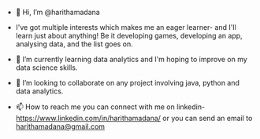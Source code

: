 - 👋 Hi, I’m @harithamadana

- I've got multiple interests which makes me an eager learner- and I'll learn just about anything! Be it developing games, developing an app, analysing data, and the list goes on.

- 🌱 I’m currently learning data analytics and I'm hoping to improve on my data science skills.

- 💞️ I’m looking to collaborate on any project involving java, python and data analytics.

- 📫 How to reach me you can connect with me on linkedin- https://www.linkedin.com/in/harithamadana/   or you can send an email to harithamadana@gmail.com


<!---
harithamadana/harithamadana is a ✨ special ✨ repository because its `README.md` (this file) appears on your GitHub profile.
You can click the Preview link to take a look at your changes.
--->
